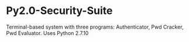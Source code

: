 # Py2.0-Security-Suite
Terminal-based system with three programs: Authenticator, Pwd Cracker, Pwd Evaluator.
Uses Python 2.7.10
